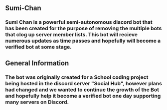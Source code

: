 ## Sumi-Chan
### Sumi Chan is a powerful semi-autonomous discord bot that has been created for the purpose of removing the multiple bots that clog up server member lists. This bot will recieve numerous updates as time passes and hopefully will become a verified bot at some stage.

## General Information
### The bot was originally created for a School coding project being hosted in the discord server "Social Hub", however plans had changed and we wanted to continue the growth of the Bot and hopefully help it become a verified bot one day supporting many servers on Discord.
